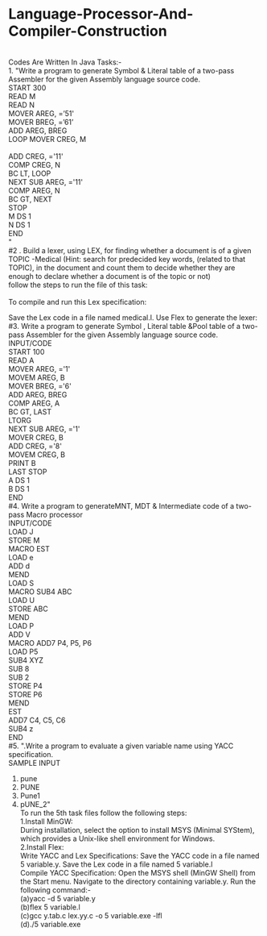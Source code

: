 # Language-Processor-And-Compiler-Construction
<br>Codes Are Written In Java
Tasks:-
<br>
		1.	"Write a program to generate Symbol & Literal table of a two-pass Assembler for the given Assembly language source code.<br>
		            START 300
		<br>READ M
		    <br>              READ N
		        <br>   MOVER AREG, =’51'
		            <br>    MOVER BREG, =’61’
		            <br>ADD AREG, BREG
	<br>	LOOP        MOVER CREG, M  
	<br>	                ADD  CREG, ='11'
	<br>	COMP CREG, N
	<br>	                BC LT, LOOP
	<br>	NEXT        SUB AREG, ='11'
	<br>	COMP AREG, N 
	<br>	BC  GT, NEXT
	<br>	STOP
	<br>	M                DS        1
	<br>	N                DS        1
	<br>	END
	<br>	"
<br>#2 .	Build a lexer, using LEX, for finding whether a document is of a given TOPIC -Medical (Hint: search for predecided key words, (related to that TOPIC), in the document and count them to decide whether they are enough to declare whether a document is of the topic or not)
<br>follow the steps to run the file of this task:
<br><br>To compile and run this Lex specification:

Save the Lex code in a file named medical.l.
Use Flex to generate the lexer:
<br>#3.	Write a program to generate Symbol , Literal table &Pool table of a two-pass Assembler for the given Assembly language source code.
<br>	INPUT/CODE
<br>	START 100
<br>	READ A
<br>	MOVER AREG, ='1'
<br>	MOVEM AREG, B
<br>	MOVER BREG, ='6'
<br>	ADD AREG, BREG
<br>	COMP AREG, A
<br>	BC GT, LAST
<br>	LTORG
<br>	NEXT SUB AREG, ='1'
<br>	MOVER CREG, B
<br>	ADD CREG, ='8'
<br>	MOVEM CREG, B
<br>	PRINT B
<br>	LAST STOP
<br>	A DS 1
<br>	B DS 1
<br>	END
<br>#4.	Write a program to generateMNT, MDT & Intermediate code of a two-pass Macro processor
<br>	INPUT/CODE
<br>	LOAD J
<br>	STORE M
<br>	MACRO EST
<br>	LOAD e
<br>	ADD d
<br>	MEND
<br>	LOAD S
<br>	MACRO SUB4 ABC
<br>	LOAD U
<br>	STORE ABC
<br>	MEND
  <br>LOAD P
<br>ADD V
<br>MACRO ADD7 P4, P5, P6
<br>LOAD P5
<br>SUB4 XYZ
<br>SUB 8
<br>SUB 2
<br>STORE P4
<br>STORE P6
<br>MEND
<br>EST
<br>ADD7 C4, C5, C6
<br>SUB4 z
<br>END
<br>#5.	
	".Write a program to evaluate a given variable name using YACC specification.
<br> SAMPLE INPUT
 1) pune
 2) PUNE
 3) Pune1
 4) pUNE_2"
<br> To run the 5th task files follow the following steps:
<br>1.Install MinGW:
<br>During installation, select the option to install MSYS (Minimal SYStem), which provides a Unix-like shell environment for Windows.
<br>2.Install Flex:
<br>Write YACC and Lex Specifications:
Save the YACC code in a file named 5 variable.y.
Save the Lex code in a file named 5 variable.l
<br>Compile YACC Specification:
Open the MSYS shell (MinGW Shell) from the Start menu.
Navigate to the directory containing variable.y.
Run the following command:-
<br>(a)yacc -d 5 variable.y
<br>(b)flex 5 variable.l
<br>(c)gcc y.tab.c lex.yy.c -o 5 variable.exe -lfl
<br>(d)./5 variable.exe
